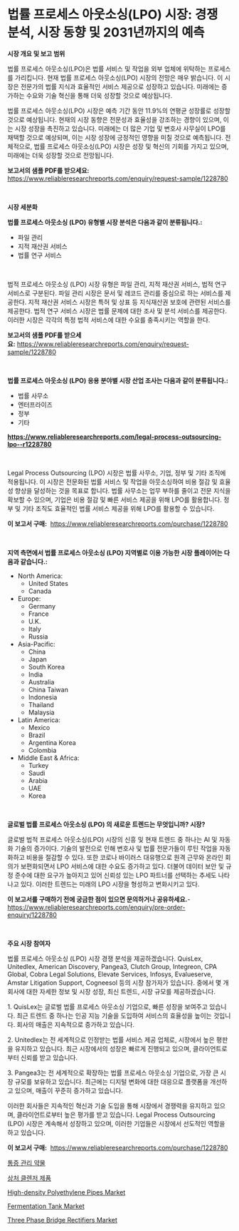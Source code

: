 <p><h1>법률 프로세스 아웃소싱(LPO) 시장: 경쟁 분석, 시장 동향 및 2031년까지의 예측</h1></p><p><strong>시장 개요 및 보고 범위</strong></p>
<p><p>법률 프로세스 아웃소싱(LPO)은 법률 서비스 및 작업을 외부 업체에 위탁하는 프로세스를 가리킵니다. 현재 법률 프로세스 아웃소싱(LPO) 시장의 전망은 매우 밝습니다. 이 시장은 전문가의 법률 지식과 효율적인 서비스 제공으로 성장하고 있습니다. 미래에는 증가하는 수요와 기술 혁신을 통해 더욱 성장할 것으로 예상됩니다. </p><p>법률 프로세스 아웃소싱(LPO) 시장은 예측 기간 동안 11.9%의 연평균 성장률로 성장할 것으로 예상됩니다. 현재의 시장 동향은 전문성과 효율성을 강조하는 경향이 있으며, 이는 시장 성장을 촉진하고 있습니다. 미래에는 더 많은 기업 및 변호사 사무실이 LPO를 채택할 것으로 예상되며, 이는 시장 성장에 긍정적인 영향을 미칠 것으로 예측됩니다. 전체적으로, 법률 프로세스 아웃소싱(LPO) 시장은 성장 및 혁신의 기회를 가지고 있으며, 미래에는 더욱 성장할 것으로 전망됩니다.</p></p>
<p><strong>보고서의 샘플 PDF를 받으세요:</strong> <a href="https://www.reliableresearchreports.com/enquiry/request-sample/1228780">https://www.reliableresearchreports.com/enquiry/request-sample/1228780</a></p>
<p>&nbsp;</p>
<p><strong>시장 세분화</strong></p>
<p><strong>법률 프로세스 아웃소싱 (LPO) 유형별 시장 분석은 다음과 같이 분류됩니다.:</strong></p>
<p><ul><li>파일 관리</li><li>지적 재산권 서비스</li><li>법률 연구 서비스</li></ul></p>
<p>&nbsp;</p>
<p><p>법적 프로세스 아웃소싱 (LPO) 시장 유형은 파일 관리, 지적 재산권 서비스, 법적 연구 서비스로 구분된다. 파일 관리 시장은 문서 및 레코드 관리를 중심으로 하는 서비스를 제공한다. 지적 재산권 서비스 시장은 특허 및 상표 등 지식재산권 보호에 관련된 서비스를 제공한다. 법적 연구 서비스 시장은 법률 문제에 대한 조사 및 분석 서비스를 제공한다. 이러한 시장은 각각의 특정 법적 서비스에 대한 수요를 충족시키는 역할을 한다.</p></p>
<p><strong>보고서의 샘플 PDF를 받으세요:</strong>&nbsp;<a href="https://www.reliableresearchreports.com/enquiry/request-sample/1228780">https://www.reliableresearchreports.com/enquiry/request-sample/1228780</a></p>
<p>&nbsp;</p>
<p><strong> 법률 프로세스 아웃소싱 (LPO) 응용 분야별 시장 산업 조사는 다음과 같이 분류됩니다.:</strong></p>
<p><ul><li>법률 사무소</li><li>엔터프라이즈</li><li>정부</li><li>기타</li></ul></p>
<p><strong><a href="https://www.reliableresearchreports.com/legal-process-outsourcing-lpo--r1228780">https://www.reliableresearchreports.com/legal-process-outsourcing-lpo--r1228780</a></strong></p>
<p>&nbsp;</p>
<p><p>Legal Process Outsourcing (LPO) 시장은 법률 사무소, 기업, 정부 및 기타 조직에 적용됩니다. 이 시장은 전문화된 법률 서비스 및 작업을 아웃소싱하여 비용 절감 및 효율성 향상을 달성하는 것을 목표로 합니다. 법률 사무소는 업무 부하를 줄이고 전문 지식을 확보할 수 있으며, 기업은 비용 절감 및 빠른 서비스 제공을 위해 LPO를 활용합니다. 정부 및 기타 조직도 효율적인 법률 서비스 제공을 위해 LPO를 활용할 수 있습니다.</p></p>
<p><strong>이 보고서 구매:</strong>&nbsp; <a href="https://www.reliableresearchreports.com/purchase/1228780">https://www.reliableresearchreports.com/purchase/1228780</a></p>
<p>&nbsp;</p>
<p><strong>지역 측면에서 법률 프로세스 아웃소싱 (LPO) 지역별로 이용 가능한 시장 플레이어는 다음과 같습니다.:</strong></p>
<p><ul>
    <li>
        North America:
        <ul>
            <li>United States</li>
            <li>Canada</li>
        </ul>
    </li>
    <li>
        Europe:
        <ul>
            <li>Germany</li>
            <li>France</li>
            <li>U.K.</li>
            <li>Italy</li>
            <li>Russia</li>
        </ul>
    </li>
    <li>
        Asia-Pacific:
        <ul>
            <li>China</li>
            <li>Japan</li>
            <li>South Korea</li>
            <li>India</li>
            <li>Australia</li>
            <li>China Taiwan</li>
            <li>Indonesia</li>
            <li>Thailand</li>
            <li>Malaysia</li>
        </ul>
    </li>
    <li>
        Latin America:
        <ul>
            <li>Mexico</li>
            <li>Brazil</li>
            <li>Argentina Korea</li>
            <li>Colombia</li>
        </ul>
    </li>
    <li>
        Middle East & Africa:
        <ul>
            <li>Turkey</li>
            <li>Saudi</li>
            <li>Arabia</li>
            <li>UAE</li>
            <li>Korea</li>
        </ul>
    </li>
    </ul></p>
<p>&nbsp;</p>
<p><strong>글로벌 법률 프로세스 아웃소싱 (LPO) 의 새로운 트렌드는 무엇입니까? 시장?</strong></p>
<p><p>글로벌 법적 프로세스 아웃소싱(LPO) 시장의 신흥 및 현재 트렌드 중 하나는 AI 및 자동화 기술의 증가이다. 기술의 발전으로 인해 변호사 및 법률 전문가들이 루틴 작업을 자동화하고 비용을 절감할 수 있다. 또한 코로나 바이러스 대유행으로 원격 근무와 온라인 회의가 보편화되면서 LPO 서비스에 대한 수요도 증가하고 있다. 더불어 데이터 보안 및 규정 준수에 대한 요구가 높아지고 있어 신뢰성 있는 LPO 파트너를 선택하는 추세도 나타나고 있다. 이러한 트렌드는 미래의 LPO 시장을 형성하고 변화시키고 있다.</p></p>
<p><strong>이 보고서를 구매하기 전에 궁금한 점이 있으면 문의하거나 공유하세요.</strong>- <a href="https://www.reliableresearchreports.com/enquiry/pre-order-enquiry/1228780">https://www.reliableresearchreports.com/enquiry/pre-order-enquiry/1228780</a></p>
<p>&nbsp;</p>
<p><strong>주요 시장 참여자</strong></p>
<p><p>법률 프로세스 아웃소싱 (LPO) 시장 경쟁 분석을 제공하겠습니다. QuisLex, Unitedlex, American Discovery, Pangea3, Clutch Group, Integreon, CPA Global, Cobra Legal Solutions, Elevate Services, Infosys, Evalueserve, Amstar Litigation Support, Cogneesol 등의 시장 참가자가 있습니다. 중에서 몇 개 회사에 대한 자세한 정보 및 시장 성장, 최신 트렌드, 시장 규모를 제공하겠습니다.</p><p>1. QuisLex는 글로벌 법률 프로세스 아웃소싱 기업으로, 빠른 성장을 보여주고 있습니다. 최근 트렌드 중 하나는 인공 지능 기술을 도입하여 서비스의 효율성을 높이는 것입니다. 회사의 매출은 지속적으로 증가하고 있습니다.</p><p>2. Unitedlex는 전 세계적으로 인정받는 법률 서비스 제공 업체로, 시장에서 높은 평판을 유지하고 있습니다. 최근 시장에서의 성장은 빠르게 진행되고 있으며, 클라이언트로부터 신뢰를 받고 있습니다.</p><p>3. Pangea3는 전 세계적으로 확장하는 법률 프로세스 아웃소싱 기업으로, 가장 큰 시장 규모를 보유하고 있습니다. 최근에는 디지털 변화에 대한 대응으로 플랫폼을 개선하고 있으며, 매출이 꾸준히 증가하고 있습니다.</p><p>이러한 회사들은 지속적인 혁신과 기술 도입을 통해 시장에서 경쟁력을 유지하고 있으며, 클라이언트로부터 높은 평가를 받고 있습니다. Legal Process Outsourcing (LPO) 시장은 계속해서 성장하고 있으며, 이러한 기업들은 시장에서 선도적인 역할을 하고 있습니다.</p></p>
<p><strong>이 보고서 구매:</strong>&nbsp;&nbsp;<a href="https://www.reliableresearchreports.com/purchase/1228780">https://www.reliableresearchreports.com/purchase/1228780</a></p>
<p><p><a href="https://github.com/akzkkws047661437/Market-Research-Report-List-1/blob/main/904410228798.md">통증 관리 약물</a></p><p><a href="https://github.com/vsckjg50460/Market-Research-Report-List-1/blob/main/401252228799.md">상처 클렌저 제품</a></p><p><a href="https://issuu.com/reportprime-2/docs/high-density-polyethylene-pipes-market-size-2030.p">High-density Polyethylene Pipes Market</a></p><p><a href="https://github.com/ChiragRp1/Market-Research-Report-List-4/blob/main/fermentation-tank-market.md">Fermentation Tank Market</a></p><p><a href="https://www.linkedin.com/pulse/three-phase-bridge-rectifiers-market-insight-trends-growth-uygic?trackingId=7tbWSGsuqMOj2v5gtLHxoA%3D%3D">Three Phase Bridge Rectifiers Market</a></p></p>